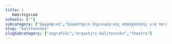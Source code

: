 ```yaml
---
title: |
   Καλιτεχνικά
schools: [""]
subcategory: ["Zωγραφική","Εργαστήριο δημιουργικής απασχόλησης για παιδιά δημοτικού | Παιδικός Σταθμός","Θεατρικό Εργαστήρι"]
slug: "kalitexnika"
slugSubcategory: ["zografiki","ergastiri-kalitexniko","theatro"]
---
```




